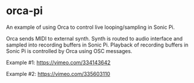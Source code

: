 # orca-pi
An example of using Orca to control live looping/sampling in Sonic Pi.

Orca sends MIDI to external synth. Synth is routed to audio interface and sampled into recording buffers in Sonic Pi. Playback of recording buffers in Sonic Pi is controlled by Orca using OSC messages. 


Example #1: https://vimeo.com/334143642

Example #2: https://vimeo.com/335603110
